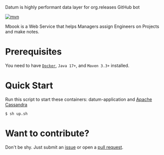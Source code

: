Datum is highly performant data layer for org.releases GitHub bot

[![mvn](https://github.com/h1alexbel/datum/actions/workflows/maven.yml/badge.svg)](https://github.com/h1alexbel/datum/actions/workflows/maven.yml)

Mbook is a Web Service that helps Managers assign Engineers on Projects and make notes.

# Prerequisites

You need to have [```Docker```](https://www.docker.com), ```Java 17+```, and ```Maven 3.3+``` installed.

# Quick Start

Run this script to start these containers: datum-application and [Apache Cassandra](https://cassandra.apache.org/_/index.html)

```shell
$ sh up.sh
```

# Want to contribute?

Don't be shy. Just submit an [issue](https://github.com/h1alexbel/mbook/issues) or open
a [pull request](https://github.com/h1alexbel/mbook/pulls).